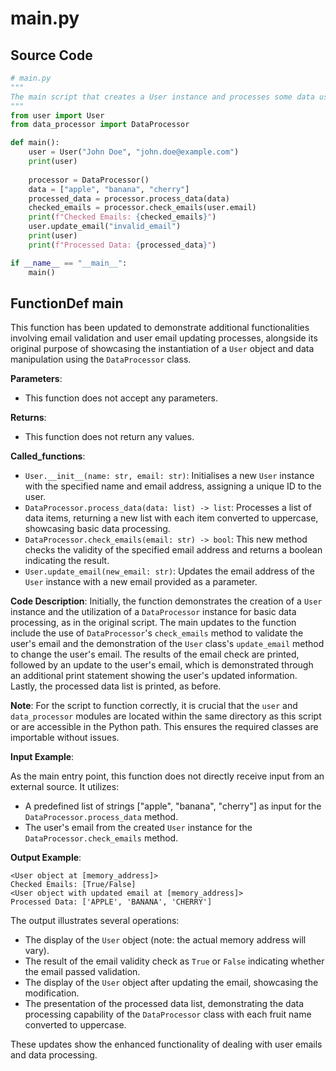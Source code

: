 # main.py

## Source Code
```python
# main.py
"""
The main script that creates a User instance and processes some data using the DataProcessor class.
"""
from user import User
from data_processor import DataProcessor

def main():
    user = User("John Doe", "john.doe@example.com")
    print(user)
    
    processor = DataProcessor()
    data = ["apple", "banana", "cherry"]
    processed_data = processor.process_data(data)
    checked_emails = processor.check_emails(user.email)
    print(f"Checked Emails: {checked_emails}")
    user.update_email("invalid_email")
    print(user)
    print(f"Processed Data: {processed_data}")

if __name__ == "__main__":
    main()
```

## FunctionDef main

This function has been updated to demonstrate additional functionalities involving email validation and user email updating processes, alongside its original purpose of showcasing the instantiation of a `User` object and data manipulation using the `DataProcessor` class.

**Parameters**:

- This function does not accept any parameters.

**Returns**:

- This function does not return any values.

**Called_functions**:

- `User.__init__(name: str, email: str)`: Initialises a new `User` instance with the specified name and email address, assigning a unique ID to the user.
- `DataProcessor.process_data(data: list) -> list`: Processes a list of data items, returning a new list with each item converted to uppercase, showcasing basic data processing.
- `DataProcessor.check_emails(email: str) -> bool`: This new method checks the validity of the specified email address and returns a boolean indicating the result.
- `User.update_email(new_email: str)`: Updates the email address of the `User` instance with a new email provided as a parameter.

**Code Description**: Initially, the function demonstrates the creation of a `User` instance and the utilization of a `DataProcessor` instance for basic data processing, as in the original script. The main updates to the function include the use of `DataProcessor`'s `check_emails` method to validate the user's email and the demonstration of the `User` class's `update_email` method to change the user's email. The results of the email check are printed, followed by an update to the user's email, which is demonstrated through an additional print statement showing the user's updated information. Lastly, the processed data list is printed, as before.

**Note**: For the script to function correctly, it is crucial that the `user` and `data_processor` modules are located within the same directory as this script or are accessible in the Python path. This ensures the required classes are importable without issues.

**Input Example**: 

As the main entry point, this function does not directly receive input from an external source. It utilizes:
- A predefined list of strings ["apple", "banana", "cherry"] as input for the `DataProcessor.process_data` method.
- The user's email from the created `User` instance for the `DataProcessor.check_emails` method.

**Output Example**: 

```
<User object at [memory_address]>
Checked Emails: [True/False]
<User object with updated email at [memory_address]>
Processed Data: ['APPLE', 'BANANA', 'CHERRY']
```

The output illustrates several operations: 
- The display of the `User` object (note: the actual memory address will vary).
- The result of the email validity check as `True` or `False` indicating whether the email passed validation.
- The display of the `User` object after updating the email, showcasing the modification.
- The presentation of the processed data list, demonstrating the data processing capability of the `DataProcessor` class with each fruit name converted to uppercase.

These updates show the enhanced functionality of dealing with user emails and data processing.